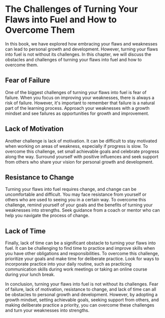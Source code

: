 The Challenges of Turning Your Flaws into Fuel and How to Overcome Them
=======================================================================================================================

In this book, we have explored how embracing your flaws and weaknesses can lead to personal growth and development. However, turning your flaws into fuel is not without its challenges. In this chapter, we will discuss the obstacles and challenges of turning your flaws into fuel and how to overcome them.

Fear of Failure
---------------

One of the biggest challenges of turning your flaws into fuel is fear of failure. When you focus on improving your weaknesses, there is always a risk of failure. However, it's important to remember that failure is a natural part of the learning process. Approach your weaknesses with a growth mindset and see failures as opportunities for growth and improvement.

Lack of Motivation
------------------

Another challenge is lack of motivation. It can be difficult to stay motivated when working on areas of weakness, especially if progress is slow. To overcome this challenge, set small achievable goals and celebrate progress along the way. Surround yourself with positive influences and seek support from others who share your vision for personal growth and development.

Resistance to Change
--------------------

Turning your flaws into fuel requires change, and change can be uncomfortable and difficult. You may face resistance from yourself or others who are used to seeing you in a certain way. To overcome this challenge, remind yourself of your goals and the benefits of turning your weaknesses into strengths. Seek guidance from a coach or mentor who can help you navigate the process of change.

Lack of Time
------------

Finally, lack of time can be a significant obstacle to turning your flaws into fuel. It can be challenging to find time to practice and improve skills when you have other obligations and responsibilities. To overcome this challenge, prioritize your goals and make time for deliberate practice. Look for ways to incorporate practice into your daily routine, such as practicing communication skills during work meetings or taking an online course during your lunch break.

In conclusion, turning your flaws into fuel is not without its challenges. Fear of failure, lack of motivation, resistance to change, and lack of time can all be obstacles to personal growth and development. However, by adopting a growth mindset, setting achievable goals, seeking support from others, and making deliberate practice a priority, you can overcome these challenges and turn your weaknesses into strengths.
